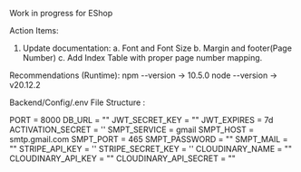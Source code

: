 Work in progress for EShop

Action Items:

1. Update documentation:
a. Font and Font Size
b. Margin and footer(Page Number)
c. Add Index Table with proper page number mapping.

Recommendations (Runtime):
npm --version -> 10.5.0
node --version -> v20.12.2

Backend/Config/.env File Structure :

PORT = 8000
DB_URL = ""
JWT_SECRET_KEY = ""
JWT_EXPIRES = 7d
ACTIVATION_SECRET = ''
SMPT_SERVICE = gmail
SMPT_HOST = smtp.gmail.com
SMPT_PORT = 465
SMPT_PASSWORD = ""
SMPT_MAIL = ""
STRIPE_API_KEY = ''
STRIPE_SECRET_KEY = ''
CLOUDINARY_NAME = ""
CLOUDINARY_API_KEY = ""
CLOUDINARY_API_SECRET = ""
